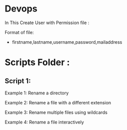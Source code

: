 # Devops


In This Create User with Permission file :

Format of file:
* firstname,lastname,username,password,mailaddress









# Scripts Folder : 

 
## Script 1:       
Example 1: Rename a directory
  
Example 2: Rename a file with a different extension
  
Example 3: Rename multiple files using wildcards
  
Example 4: Rename a file interactively
              

